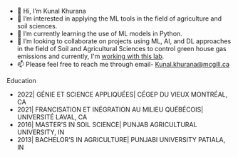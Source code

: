 - 👋 Hi, I’m Kunal Khurana
- 👀 I’m interested in applying the ML tools in the field of agriculture and soil sciences.
- 🌱 I’m currently learning the use of ML models in Python.
- 💞️ I’m looking to collaborate on projects using ML, AI, and DL approaches in the field of Soil and Agricultural Sciences to control green house gas emissions and currently, I'm [working with this lab](https://kallenbachcm.wixsite.com/soils/people). 
- 📫 Please feel free to reach me through email- Kunal.khurana@mcgill.ca

Education
- 2022| GÉNIE ET SCIENCE APPLIQUÉES| CÉGEP DU VIEUX MONTRÉAL, CA
- 2021| FRANCISATION ET INÉGRATION AU MILIEU QUÉBÉCOIS| UNIVERSITÉ LAVAL, CA
- 2016| MASTER’S IN SOIL SCIENCE| PUNJAB AGRICULTURAL UNIVERSITY, IN
- 2013| BACHELOR’S IN AGRICULTURE| PUNJABI UNIVERSITY PATIALA, IN


<!---
Kkhurana007/Kkhurana007 is a ✨ special ✨ repository because its `README.md` (this file) appears on your GitHub profile.
You can click the Preview link to take a look at your changes.
--->

